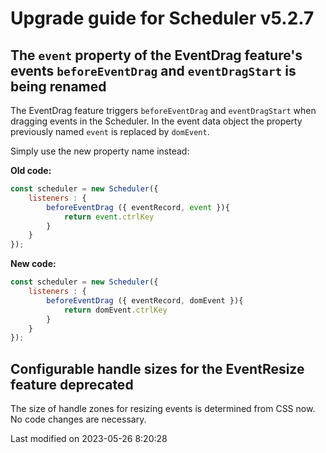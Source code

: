 # Upgrade guide for Scheduler v5.2.7

## The `event` property of the EventDrag feature's events `beforeEventDrag` and `eventDragStart` is being renamed

The EventDrag feature triggers `beforeEventDrag` and `eventDragStart` when dragging events in the Scheduler. In the
event data object the property previously named `event` is replaced by `domEvent`.

Simply use the new property name instead:

**Old code:**
```javascript
const scheduler = new Scheduler({
    listeners : {
        beforeEventDrag ({ eventRecord, event }){
            return event.ctrlKey
        }
    }
});
```

**New code:**
```javascript
const scheduler = new Scheduler({
    listeners : {
        beforeEventDrag ({ eventRecord, domEvent }){
            return domEvent.ctrlKey
        }
    }
});
```

## Configurable handle sizes for the EventResize feature deprecated

The size of handle zones for resizing events is determined from CSS now. No code changes are necessary.


<p class="last-modified">Last modified on 2023-05-26 8:20:28</p>